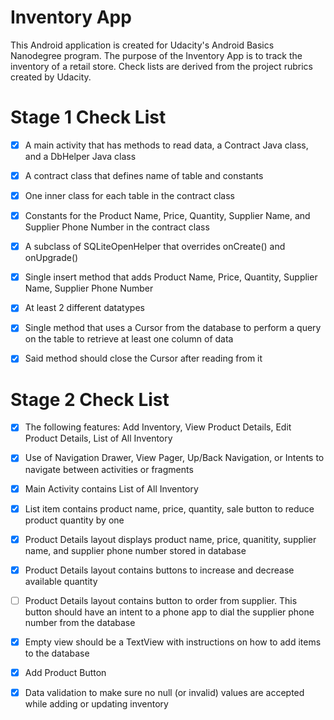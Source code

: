 # Inventory App

This Android application is created for Udacity's Android Basics Nanodegree program.
The purpose of the Inventory App is to track the inventory of a retail store.
Check lists are derived from the project rubrics created by Udacity.

# Stage 1 Check List
- [x] A main activity that has methods to read data, a Contract Java class, and a DbHelper Java class

- [x] A contract class that defines name of table and constants
- [x] One inner class for each table in the contract class
- [x] Constants for the Product Name, Price, Quantity, Supplier Name, and Supplier Phone Number in the contract class

- [x] A subclass of SQLiteOpenHelper that overrides onCreate() and onUpgrade()

- [x] Single insert method that adds Product Name, Price, Quantity, Supplier Name, Supplier Phone Number
- [x] At least 2 different datatypes

- [x] Single method that uses a Cursor from the database to perform a query on the table to retrieve at least one column of data
- [x] Said method should close the Cursor after reading from it

# Stage 2 Check List

- [x] The following features: Add Inventory, View Product Details, Edit Product Details, List of All Inventory
- [x] Use of Navigation Drawer, View Pager, Up/Back Navigation, or Intents to navigate between activities or fragments

- [x] Main Activity contains List of All Inventory
- [x] List item contains product name, price, quantity, sale button to reduce product quantity by one

- [x] Product Details layout displays product name, price, quanitity, supplier name, and supplier phone number stored in database
- [x] Product Details layout contains buttons to increase and decrease available quantity
- [ ] Product Details layout contains button to order from supplier. This button should have an intent to a phone app to dial the supplier phone number from the database

- [x] Empty view should be a TextView with instructions on how to add items to the database
- [x] Add Product Button

- [x] Data validation to make sure no null (or invalid) values are accepted while adding or updating inventory